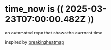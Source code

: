 # time_now is (( 2025-03-23T07:00:00.482Z ))

an automated repo that shows the currnent time

inspired by [breakingheatmap](https://github.com/breakingheatmap/breakingheatmap)